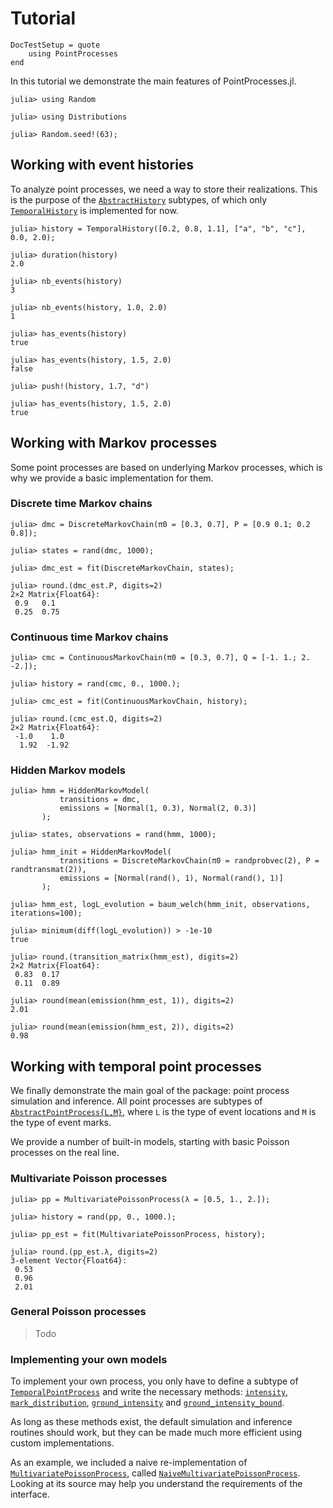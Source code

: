 # Tutorial

```@meta
DocTestSetup = quote
    using PointProcesses
end
```

In this tutorial we demonstrate the main features of PointProcesses.jl.

```jldoctest tuto
julia> using Random

julia> using Distributions

julia> Random.seed!(63);
```

## Working with event histories

To analyze point processes, we need a way to store their realizations. This is the purpose of the [`AbstractHistory`](@ref) subtypes, of which only [`TemporalHistory`](@ref) is implemented for now.

```jldoctest tuto
julia> history = TemporalHistory([0.2, 0.8, 1.1], ["a", "b", "c"], 0.0, 2.0);

julia> duration(history)
2.0

julia> nb_events(history)
3

julia> nb_events(history, 1.0, 2.0)
1

julia> has_events(history)
true

julia> has_events(history, 1.5, 2.0)
false

julia> push!(history, 1.7, "d")

julia> has_events(history, 1.5, 2.0)
true
```

## Working with Markov processes

Some point processes are based on underlying Markov processes, which is why we provide a basic implementation for them.

### Discrete time Markov chains

```jldoctest tuto
julia> dmc = DiscreteMarkovChain(π0 = [0.3, 0.7], P = [0.9 0.1; 0.2 0.8]);

julia> states = rand(dmc, 1000);

julia> dmc_est = fit(DiscreteMarkovChain, states);

julia> round.(dmc_est.P, digits=2)
2×2 Matrix{Float64}:
 0.9   0.1
 0.25  0.75
```

### Continuous time Markov chains

```jldoctest tuto
julia> cmc = ContinuousMarkovChain(π0 = [0.3, 0.7], Q = [-1. 1.; 2. -2.]);

julia> history = rand(cmc, 0., 1000.);

julia> cmc_est = fit(ContinuousMarkovChain, history);

julia> round.(cmc_est.Q, digits=2)
2×2 Matrix{Float64}:
 -1.0    1.0
  1.92  -1.92
```

### Hidden Markov models

```jldoctest tuto
julia> hmm = HiddenMarkovModel(
           transitions = dmc,
           emissions = [Normal(1, 0.3), Normal(2, 0.3)]
       );

julia> states, observations = rand(hmm, 1000);

julia> hmm_init = HiddenMarkovModel(
           transitions = DiscreteMarkovChain(π0 = randprobvec(2), P = randtransmat(2)),
           emissions = [Normal(rand(), 1), Normal(rand(), 1)]
       );

julia> hmm_est, logL_evolution = baum_welch(hmm_init, observations, iterations=100);

julia> minimum(diff(logL_evolution)) > -1e-10
true

julia> round.(transition_matrix(hmm_est), digits=2)
2×2 Matrix{Float64}:
 0.83  0.17
 0.11  0.89

julia> round(mean(emission(hmm_est, 1)), digits=2)
2.01

julia> round(mean(emission(hmm_est, 2)), digits=2)
0.98

```

## Working with temporal point processes

We finally demonstrate the main goal of the package: point process simulation and inference. All point processes are subtypes of [`AbstractPointProcess{L,M}`](@ref), where `L` is the type of event locations and `M` is the type of event marks.

We provide a number of built-in models, starting with basic Poisson processes on the real line.

### Multivariate Poisson processes

```jldoctest tuto
julia> pp = MultivariatePoissonProcess(λ = [0.5, 1., 2.]);

julia> history = rand(pp, 0., 1000.);

julia> pp_est = fit(MultivariatePoissonProcess, history);

julia> round.(pp_est.λ, digits=2)
3-element Vector{Float64}:
 0.53
 0.96
 2.01
```

### General Poisson processes

> Todo

### Implementing your own models

To implement your own process, you only have to define a subtype of [`TemporalPointProcess`](@ref) and write the necessary methods: [`intensity`](@ref), [`mark_distribution`](@ref), [`ground_intensity`](@ref) and [`ground_intensity_bound`](@ref).

As long as these methods exist, the default simulation and inference routines should work, but they can be made much more efficient using custom implementations.

As an example, we included a naive re-implementation of 
[`MultivariatePoissonProcess`](@ref), called [`NaiveMultivariatePoissonProcess`](@ref). Looking at its source may help you understand the requirements of the interface.